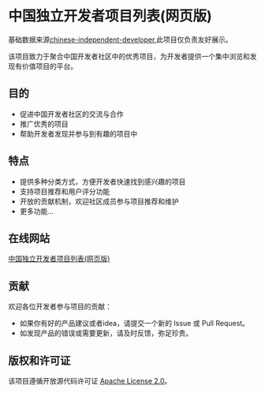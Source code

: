 # 中国独立开发者项目列表(网页版)
基础数据来源[chinese-independent-developer](https://github.com/1c7/chinese-independent-developer),此项目仅负责友好展示。

该项目致力于聚合中国开发者社区中的优秀项目，为开发者提供一个集中浏览和发现有价值项目的平台。

## 目的

- 促进中国开发者社区的交流与合作
- 推广优秀的项目
- 帮助开发者发现并参与到有趣的项目中

## 特点

- 提供多种分类方式，方便开发者快速找到感兴趣的项目
- 支持项目推荐和用户评分功能
- 开放的贡献机制，欢迎社区成员参与项目推荐和维护
- 更多功能...

## 在线网站

[中国独立开发者项目列表(网页版)](https://developer.hubing.online/home)

## 贡献

欢迎各位开发者参与项目的贡献：

- 如果你有好的产品建议或者idea，请提交一个新的 Issue 或 Pull Request。
- 如发现产品的错误或需要更新，请及时反馈，弥足珍贵。

## 版权和许可证

该项目遵循开放源代码许可证 [Apache License 2.0](./LICENSE)。

